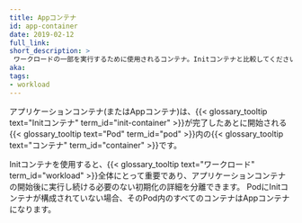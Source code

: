 ```yaml
---
title: Appコンテナ
id: app-container
date: 2019-02-12
full_link:
short_description: >
 ワークロードの一部を実行するために使用されるコンテナ。Initコンテナと比較してください。
aka:
tags:
- workload
---
```

 アプリケーションコンテナ(またはAppコンテナ)は、{{< glossary_tooltip text="Initコンテナ" term_id="init-container" >}}が完了したあとに開始される{{< glossary_tooltip text="Pod" term_id="pod" >}}内の{{< glossary_tooltip text="コンテナ" term_id="container" >}}です。
<!--more-->

Initコンテナを使用すると、{{< glossary_tooltip text="ワークロード" term_id="workload" >}}全体にとって重要であり、アプリケーションコンテナの開始後に実行し続ける必要のない初期化の詳細を分離できます。
PodにInitコンテナが構成されていない場合、そのPod内のすべてのコンテナはAppコンテナになります。
